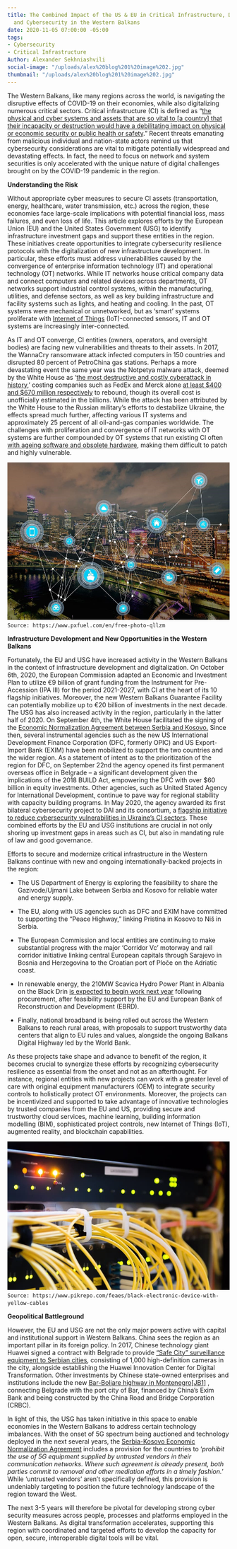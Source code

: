 ```yaml
---
title: The Combined Impact of the US & EU in Critical Infrastructure, Digitalization,
  and Cybersecurity in the Western Balkans
date: 2020-11-05 07:00:00 -05:00
tags:
- Cybersecurity
- Critical Infrastructure
Author: Alexander Sekhniashvili
social-image: "/uploads/alex%20blog%201%20image%202.jpg"
thumbnail: "/uploads/alex%20blog%201%20image%202.jpg"
---
```


The Western Balkans, like many regions across the world, is navigating the disruptive effects of COVID-19 on their economies, while also digitalizing numerous critical sectors. Critical infrastructure (CI) is defined as “[the physical and cyber systems and assets that are so vital to \[a country\] that their incapacity or destruction would have a debilitating impact on physical or economic security or public health or safety](https://www.dhs.gov/topic/critical-infrastructure-security).” Recent threats emanating from malicious individual and nation-state actors remind us that cybersecurity considerations are vital to mitigate potentially widespread and devastating effects. In fact, the need to focus on network and system securities is only accelerated with the unique nature of digital challenges brought on by the COVID-19 pandemic in the region.

<!--more-->

**Understanding the Risk**

Without appropriate cyber measures to secure CI assets (transportation, energy, healthcare, water transmission, etc.) across the region, these economies face large-scale implications with potential financial loss, mass failures, and even loss of life. This article explores efforts by the European Union (EU) and the United States Government (USG) to identify infrastructure investment gaps and support these entities in the region. These initiatives create opportunities to integrate cybersecurity resilience protocols with the digitalization of new infrastructure development. In particular, these efforts must address vulnerabilities caused by the convergence of enterprise information technology (IT) and operational technology (OT) networks. While IT networks house critical company data and connect computers and related devices across departments, OT networks support industrial control systems, within the manufacturing, utilities, and defense sectors, as well as key building infrastructure and facility systems such as lights, and heating and cooling. In the past, OT systems were mechanical or unnetworked, but as ‘smart’ systems proliferate with [Internet of Things](https://internetofthingsagenda.techtarget.com/definition/Internet-of-Things-IoT) (IoT)-connected sensors, IT and OT systems are increasingly inter-connected.

As IT and OT converge, CI entities (owners, operators, and oversight bodies) are facing new vulnerabilities and threats to their assets. In 2017, the WannaCry ransomware attack infected computers in 150 countries and disrupted 80 percent of PetroChina gas stations. Perhaps a more devastating event the same year was the Notpetya malware attack, deemed by the White House as ‘[the most destructive and costly cyberattack in history](https://www.whitehouse.gov/briefings-statements/statement-press-secretary-25/),’ costing companies such as FedEx and Merck alone [at least $400 and $670 million respectively](https://www.wsj.com/articles/one-year-after-notpetya-companies-still-wrestle-with-financial-impacts-1530095906) to rebound, though its overall cost is unofficially estimated in the billions. While the attack has been attributed by the White House to the Russian military’s efforts to destabilize Ukraine, the effects spread much further, affecting various IT systems and approximately 25 percent of all oil-and-gas companies worldwide. The challenges with proliferation and convergence of IT networks with OT systems are further compounded by OT systems that run existing CI often [with ageing software and obsolete hardware](https://www.cisco.com/c/en/us/products/security/ot-networks.html), making them difficult to patch and highly vulnerable.

![alex blog 1 image 1.jpg](/uploads/alex%20blog%201%20image%201.jpg)`Source: https://www.pxfuel.com/en/free-photo-qllzm`

**Infrastructure Development and New Opportunities in the Western Balkans**

Fortunately, the EU and USG have increased activity in the Western Balkans in the context of infrastructure development and digitalization. On October 6th, 2020, the European Commission adapted an Economic and Investment Plan to utilize €9 billion of grant funding from the Instrument for Pre-Accession (IPA III) for the period 2021-2027, with CI at the heart of its 10 flagship initiatives. Moreover, the new Western Balkans Guarantee Facility can potentially mobilize up to €20 billion of investments in the next decade. The USG has also increased activity in the region, particularly in the latter half of 2020. On September 4th, the White House facilitated the signing of the [Economic Normalization Agreement between Serbia and Kosovo.](https://www.state.gov/economic-normalization-between-kosovo-and-serbia/) Since then, several instrumental agencies such as the new US International Development Finance Corporation (DFC, formerly OPIC) and US Export-Import Bank (EXIM) have been mobilized to support the two countries and the wider region. As a statement of intent as to the prioritization of the region for DFC, on September 22nd the agency opened its first permanent overseas office in Belgrade – a significant development given the implications of the 2018 BUILD Act, empowering the DFC with over $60 billion in equity investments. Other agencies, such as United Stated Agency for International Development, continue to pave way for regional stability with capacity building programs. In May 2020, the agency awarded its first bilateral cybersecurity project to DAI and its consortium, a [flagship initiative to reduce cybersecurity vulnerabilities in Ukraine’s CI sectors](https://www.usaid.gov/ukraine/news-information/news/co-creating-cyber-solutions-ukraine-hunger-games-0). These combined efforts by the EU and USG institutions are crucial in not only shoring up investment gaps in areas such as CI, but also in mandating rule of law and good governance.

Efforts to secure and modernize critical infrastructure in the Western Balkans continue with new and ongoing internationally-backed projects in the region:

* The US Department of Energy is exploring the feasibility to share the Gazivode/Ujmani Lake between Serbia and Kosovo for reliable water and energy supply.

* The EU, along with US agencies such as DFC and EXIM have committed to supporting the “Peace Highway,” linking Pristina in Kosovo to Niš in Serbia.

* The European Commission and local entities are continuing to make substantial progress with the major ‘Corridor Vc’ motorway and rail corridor initiative linking central European capitals through Sarajevo in Bosnia and Herzegovina to the Croatian port of Ploče on the Adriatic coast.

* In renewable energy, the 210MW Scavica Hydro Power Plant in Albania on the Black Drin [is expected to begin work next year](https://balkangreenenergynews.com/albanias-hydropower-plant-skavica-to-cost-up-to-eur-510-million/) following procurement, after feasibility support by the EU and European Bank of Reconstruction and Development (EBRD).

* Finally, national broadband is being rolled out across the Western Balkans to reach rural areas, with proposals to support trustworthy data centers that align to EU rules and values, alongside the ongoing Balkans Digital Highway led by the World Bank.

As these projects take shape and advance to benefit of the region, it becomes crucial to synergize these efforts by recognizing cybersecurity resilience as essential from the onset and not as an afterthought. For instance, regional entities with new projects can work with a greater level of care with original equipment manufacturers (OEM) to integrate security controls to holistically protect OT environments. Moreover, the projects can be incentivized and supported to take advantage of innovative technologies by trusted companies from the EU and US, providing secure and trustworthy cloud services, machine learning, building information modelling (BIM), sophisticated project controls, new Internet of Things (IoT), augmented reality, and blockchain capabilities.

![alex blog 1 image 2.jpg](/uploads/alex%20blog%201%20image%202.jpg)`Source: https://www.pikrepo.com/feaes/black-electronic-device-with-yellow-cables`

**Geopolitical Battleground**

However, the EU and USG are not the only major powers active with capital and institutional support in Western Balkans. China sees the region as an important pillar in its foreign policy. In 2017, Chinese technology giant Huawei signed a contract with Belgrade to provide [“Safe City” surveillance equipment to Serbian cities](https://foreignpolicy.com/2019/06/18/big-brother-comes-to-belgrade-huawei-china-facial-recognition-vucic/), consisting of 1,000 high-definition cameras in the city, alongside establishing the Huawei Innovation Center for Digital Transformation. Other investments by Chinese state-owned enterprises and institutions include the new [Bar-Boljare highway in Montenegro](https://www.beltandroad.news/2020/02/25/the-western-balkans-low-hanging-fruit-for-china/)[\[JB1\]](#_msocom_1) , connecting Belgrade with the port city of Bar, financed by China’s Exim Bank and being constructed by the China Road and Bridge Corporation (CRBC).

In light of this, the USG has taken initiative in this space to enable economies in the Western Balkans to address certain technology imbalances. With the onset of 5G spectrum being auctioned and technology deployed in the next several years, the [Serbia-Kosovo Economic Normalization Agreement](https://twitter.com/adriatikk/status/1301921349934428162/photo/2) includes a provision for the countries to ‘*prohibit the use of 5G equipment supplied by untrusted vendors in their communication networks. Where such agreement is already present, both parties commit to removal and other mediation efforts in a timely fashion.*’ While ‘untrusted vendors’ aren’t specifically defined, this provision is undeniably targeting to position the future technology landscape of the region toward the West.

The next 3-5 years will therefore be pivotal for developing strong cyber security measures across people, processes and platforms employed in the Western Balkans. As digital transformation accelerates, supporting this region with coordinated and targeted efforts to develop the capacity for open, secure, interoperable digital tools will be vital.